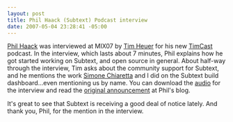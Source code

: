 ```yaml
---
layout: post
title: Phil Haack (Subtext) Podcast interview
date: 2007-05-04 23:28:41 -05:00
---
```


[Phil Haack](http://haacked.com "you've been haacked") was interviewed at MIX07 by [Tim Heuer](http://timheuer.com/blog/) for his new [TimCast](http://feeds.feedburner.com/timcast-all) podcast. In the interview, which lasts about 7 minutes, Phil explains how he got started working on Subtext, and open source in general. About half-way through the interview, Tim asks about the community support for Subtext, and he mentions the work [Simone Chiaretta](http://www.codeclimber.net.nz "Climbing the cliffs of C#") and I did on the Subtext build dashboard...even mentioning us by name. You can download the [audio](http://s3.amazonaws.com/timcast/MIX07-PhilHaack.mp3) for the interview and read the [original announcement](http://haacked.com/archive/2007/05/01/mix07-i-am-a-terrible-at-being-interviewed.aspx) at Phil's blog.

It's great to see that Subtext is receiving a good deal of notice lately. And thank you, Phil, for the mention in the interview.
